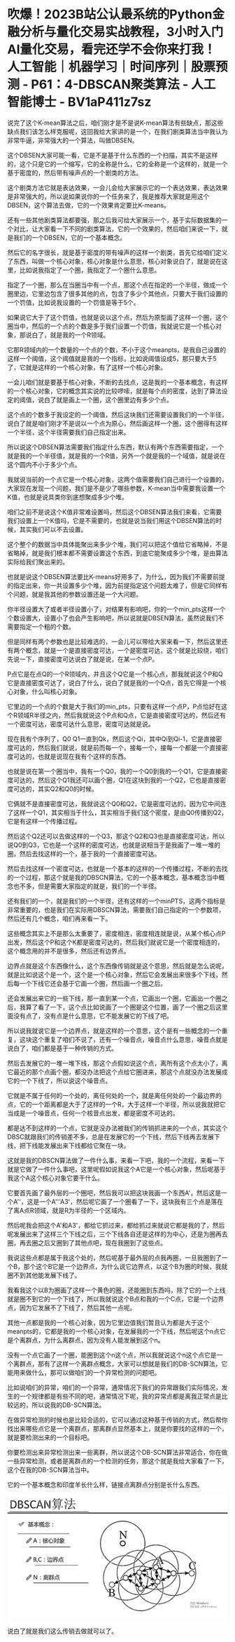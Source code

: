 # 吹爆！2023B站公认最系统的Python金融分析与量化交易实战教程，3小时入门AI量化交易，看完还学不会你来打我！人工智能｜机器学习｜时间序列｜股票预测 - P61：4-DBSCAN聚类算法 - 人工智能博士 - BV1aP411z7sz

说完了这个K-mean算法之后，咱们刚才是不是说K-mean算法有些缺点，那这些缺点我们该怎么样克服呢，这回我给大家讲的是一个，在我们剧类算法当中我认为非常牛逼，非常强大的一个算法，叫做DBSEN。

这个DBSEN大家可能一看，它是不是基于什么东西的一个扫描，其实不是这样的，这个只是它的一个缩写，它的全称是什么，它的全称是一个这样的，就是一个基于密度的，然后带有噪声点的一个剧类的方法。

这个剧类方法它就是表达效果，一会儿会给大家展示它的一个表达效果，表达效果是非常强大的，所以说如果说你的一个任务来了，我是推荐大家就是用这个DBSEN，这个算法去做，它的一个效果肯定要比K-means。

还有一些其他剧类算法都要强，那之后我可给大家展示一个，基于实际数据集的一个对比，让大家看一下不同的剧类算法，它的一个效果的，然后咱们来说一下，就是我们的一个DBSEN，它的一个基本概念。

然后它的名字很长，就是基于密度的带有噪声的这样一个剧类，首先它给咱们定义了东西，叫做一个核心对象，核心对象是什么意思，核心对象说白了，就是说在这里，比如说我指定了一个圈，我指定了一个圈什么意思。

指定了一个圈，那么在当圈当中有一个点，那这个点在指定的一个半径，做成一个圈里边，它里边包含了很多其他的点，包含了多少个其他点，只要大于我们设置的一个罚值，比如说我设置的一个罚值是等于5个。

如果说它大于了这个罚值，也就是说以这个点，然后为原型画了这样一个圈，这个圈当中，然后的一个点的个数是多于我们设置一个罚值，我就说它是一个核心对象，那说白了，就是我的一个R领域。

它那R领域内的一个数量的一个点的个数，不小于这个meanpts，是我自己设置的这样一个阈值，这个阈值就是我的一个指标，比如说阈值设成5，那只要大于5了，它就是这样的一个核心对象，有了这样一个核心对象。

一会儿咱们就是要基于核心对象，不断的去找点，这是我的一个基本概念，有这样的一个核心对象，它的概念其实说的比较啰嗦，就是每个点的密度，达到了算法设定的阈值，说白了就是画上一个圈，这个圈里边有多少个点。

这个点的个数多于我设定的一个阈值，然后这块我们还需要设置我们的一个半径，说白了就是咱们刚才不是说以一个点为原心，然后画这样一个圈，这个圈得有这样一个半径，这个半径需要我们自己指定出来。

所以说这个DBSEN算法需要我们指定什么东西，默认有两个东西需要指定，一个就是我的一个半径值，就是我的一个R值，另外一个就是我的一个域值，就是说在这个圆内不小于多少个点。

我就说当前的一个点它是一个核心对象，这两个值需要我们自己进行一个设置的，大家现在发现一个问题，我们是不是少了哪些参数，K-mean当中需要我设置一个K值，也就是说具类你到底想聚成多少个堆。

咱们之前不是说这个K值非常难设置吗，然后这个DBSEN算法我们来看，它需要我们设置上一个K值吗，它是不需要的，也就是说当我们用这个DBSEN算法的时候，其实我们可以不去设置。

这个整个的数据当中具体能聚出来多少个堆，我们可以把这个值给它省略掉，不是省略掉，就是我们根本都不需要设置这个东西，到底它能聚成多少个堆，是由算法实际给我们聚出来的。

也就是说这个DBSEN算法要比K-means好用多了，为什么，因为我们不需要前提的指定出来，你一共设置多少个堆，因为前提指定这个问题太难了，但是它同样有个问题，就是我其他的参数设置还是一个大问题。

你半径设置大了或者半径设置小了，对结果有影响吧，你的一个min_pts这样一个个数设置大，设置小了也会产生影响吧，所以说就是DBSEN算法，虽然说我们不需要指定一个粗的个数。

但是同样有两个参数也是比较难选的，一会儿可以带给大家来看一下，然后这里还有两个概念，就是一个是直接密度可达，一个是密度可达，这个就是比较绕，咱们先说一下，直接密度可达说白了就是说，在某一个点P。

P点它是在点Q的一个R领域内，并且这个Q它是一个核心点，那我就说这个P和Q它是直接密度可达了，说白了什么，说白了就是我的一个Q点，首先它得是一个核心对象，什么叫核心对象。

它里边的一个点的个数是大于我们的min_pts，只要有这样一个点P，P点恰好在这个R领域R半径之内，然后我就说这个P点和Q点，它是直接密度可达的，然后还有一个密度可达，密度可达什么意思，密度可达就是说。

现在我有个序列了，Q0 Q1一直到Qk，然后这个Qi，其中Qi到Qi-1，它是直接密度可达的，然后我们就说，就是前而每一个，接每一个，接每一个都是一个直接密度可达的，也就是说现在我有个这样的东西。

也就是说在第一个圈当中，我有一个Q0，我的一个Q0到我的一个Q1，它是直接密度可达的，然后这个Q1我还可以画个圈，Q1在这块到我的一个Q2，它也是直接密度可达的，其实Q2和Q0的时候。

它俩就不是直接密度可达，我就说这个Q0和Q2，它是密度可达的，因为它中间连了这样一个Q1，其实相当于什么，其实相当于我们这个密度，是由Q0传播到Q2，它是有这样一个传播过程。

然后这个Q2还可以去做这样的一个Q3，那这个Q2和Q3也是直接密度可达，所以说Q0到Q3，它也是一个这样的密度可达，也就是说相当于是我画了一堆一堆的圈，然后去找这样的一个，基于我的一个直接密度可达。

然后去找这样一个密度可达，也就是一个基本的这样的一个传播过程，不断的去找的一个过程，那这个就是我的DBSCN算法，它的一个基本概念，基本概念当中概念也不多，但是需要大家指定的就是，我们的一个半径。

还有我们的一个，就是我们的一个半径，还有这样的一个minPTS，这两个指标是非常重要的，也是我们在实际用DBSCN算法，需要我们自己指定的一个参数项，然后还有几个概念，咱们再来看一下。

这些概念其实上不是那么太重要了，密度相连，密度相连就是说，从某个核心点P出发，然后这个P和这个K都是密度可达的，然后我们就说它是一个密度相连的，这个概念用的并不是很多，然后还有边界点。

边界点就是这个东西像什么，这个东西像传销就是这个意思，然后就是怎么说呢，就是比如说这个是一个，这个是一个核心对象，然后它会发展出来很多个下线，然后每一个下线它还会基于它画一个圈，然后画一个圈之后。

还会发展出来它的一些下线，那一直到某一个点，它画出一个圈，它画出一个圈之后，我算了看了一下，这个点比如说画了一个圈是这个位置，画了一个圈之后这里面没有点了，没有点是什么意思，它不能发展它的下线了吧。

所以说我就说它是一个边界点，就是这样的一个意思，这个是有一些概念的一个重复，这块这个重复了咱们不说了，还有一个噪音点，噪音点什么意思，噪音点就是说白了，咱们都是基于一种传销的方式。

然后去发展它的一堆一堆下线，那这个点假如说这个点，离所有这个点太小了，离它最近的那个点画个圈，都没办法把这个点给它圈进来，那这个点就没办法发展成它的一个下线了，所以说这个噪音点。

它就是不属于任何的一个处的，离任何处的一个，就是离任何处的一个最边界的点，它的一个距离都是大于了这样的一个R，大于这样一个半径，所以说我就把它当成是一个噪音点，任何一个核音点出发，都是密度不可达的。

都是达不到这样的一个点，它就是没办法被我们的传销抓进来的一个点，其实这个DBSC就跟我们的传销差不多，总是在发展它的一个下线，然后下线再去发展下线，把下线能发展出来下线都给它聚在一块。

这就是我的DBSCN算法做了一件什么事，来看一下吧，我的一个流程，来看一下就是它做了一件什么事吧，这里呢假如说我这个A它是一个核心对象，然后呢基于我这个A这个核心对象它要干什么。

它要首先画了最外层的一个圈吧，然后我可以把这块我画一个东西A'，然后这是一个A''，这是一个A'''A3'，然后呢它画了一个圈看了一下，这块我有三个点是落在了离A点R领域，就是R为半径的一个区域内。

然后呢我会把这个A'和A3'，都给它抓过来，都给抓过来就说它都是我的了，然后呢发展出来了这样三个下线之后，三个下线各自还是这样的为中心，还是为圈再去圈，再去圈之后又圈到了其他点吧，现在我圈到了这些点。

我说这些点都是属于我这个处的，然后呢基于最外层的点我再圈，一旦我圈到了一个B，那个这个B它是一个边界点，为什么说它边界点，以这个B为圈的时候，我就圈不到其他能发展下线了。

我看我这个以B为圈画了这样一个黄色的圈，还能圈到东西吗，除了它的一个上线就是圈不到它的一个下线了，所以我就说这个B点和我的一个C点，它是一个边界点，因为它发展不了下线了，然后其他一点呢。

其他一点都是我的一个核心对象，因为它里边值我们暂且认为都是大于这个meanpts的，它都是我的一个核心对象，在发展我的一个下线，然后呢这个n点它是个离群点，为什么离群点，因为没有人能发展到这个n。

没有一个点它画了一个圈，能圈到这个n这个点，所以我就说这个n这个点它是一个离群点，那有了这样一个离群点概念，大家可以想就是我们的DB-SCN算法，它能用来做什么，那可以做咱们的一个异常检测的问题吧。

比如说咱们的异常，咱们的一个异常，通常情况下我们的异常跟我们实际情况，发生的一个规律都是有些不同的吧，通常情况下呢，我的异常点都是离我正常点是比较远的，所以说我的DB-SCN算法。

在做异常检测的时候也是比较合适的，它可以通过这种基于传销的方式，然后帮你找出来哪些点它是一个离群点，那离群点显然基本上，就是你要找的这样的一个，就是要检测出来的一个目标吧。

你要检测出来异常检测出来一些离群，所以说这个DB-SCN算法非常适合，你在做一些异常检测，或者是离群点的一个检测的任务，那这个就是我给大家看了一下，这个在我的DB-SCN算法当中。

它的一个基本概念和印度羊长什么样，链接点离群点分别是长什么东西。

![](img/dcad6c28d9e862f600e5e8838e3bbfb9_1.png)

说白了就是我们这么传销去做就可以了。